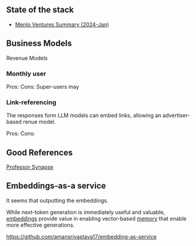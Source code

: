 
## State of the stack

- [Menlo Ventures Summary (2024-Jan)](https://menlovc.com/perspective/the-modern-ai-stack-design-principles-for-the-future-of-enterprise-ai-architectures/)


## Business Models

Revenue Models 

### Monthly user

Pros:
Cons: Super-users may 

### Link-referencing

The responses form LLM models can embed links, allowing an advertiser-based renue model. 

Pros: 
Cons: 

## Good References

[Professor Synapse](https://www.youtube.com/watch?v=pFPZFmOTgtA&t=232s)

## Embeddings-as-a service
It seems that outputting the embeddings. 

While next-token generation is immediately useful and valuable, [embeddings](../Understanding/architectures/models/index.md#embeddings) provide value in enabling vector-based [memory](../Understanding/agents/memory.md) that enable more effective generations. 


https://github.com/amansrivastava17/embedding-as-service

